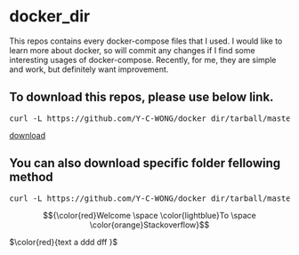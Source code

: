 # docker_dir

This repos contains every docker-compose files that I used.
I would like to learn more about docker, so will commit any changes if I find some interesting usages of docker-compose.
Recently, for me, they are simple and work, but definitely want improvement.

## To download this repos, please use below link.
<pre>curl -L https://github.com/Y-C-WONG/docker_dir/tarball/master</pre>
[download](https://github.com/Y-C-WONG/docker_dir/tarball/master)

## You can also download specific folder fellowing method

<pre>curl -L https://github.com/Y-C-WONG/docker_dir/tarball/master/ | tar xz --wildcards $\color{red}{*/wordpress-compose}$ --strip-components=1</pre>


$${\color{red}Welcome \space \color{lightblue}To \space \color{orange}Stackoverflow}$$

$\color{red}{text a ddd dff }$
